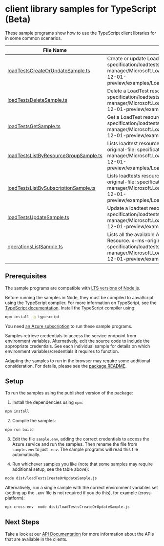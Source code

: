 # client library samples for TypeScript (Beta)

These sample programs show how to use the TypeScript client libraries for in some common scenarios.

| **File Name**                                                               | **Description**                                                                                                                                                                                                      |
| --------------------------------------------------------------------------- | -------------------------------------------------------------------------------------------------------------------------------------------------------------------------------------------------------------------- |
| [loadTestsCreateOrUpdateSample.ts][loadtestscreateorupdatesample]           | Create or update LoadTest resource. x-ms-original-file: specification/loadtestservice/resource-manager/Microsoft.LoadTestService/preview/2021-12-01-preview/examples/LoadTests_CreateOrUpdate.json                   |
| [loadTestsDeleteSample.ts][loadtestsdeletesample]                           | Delete a LoadTest resource. x-ms-original-file: specification/loadtestservice/resource-manager/Microsoft.LoadTestService/preview/2021-12-01-preview/examples/LoadTests_Delete.json                                   |
| [loadTestsGetSample.ts][loadtestsgetsample]                                 | Get a LoadTest resource. x-ms-original-file: specification/loadtestservice/resource-manager/Microsoft.LoadTestService/preview/2021-12-01-preview/examples/LoadTests_Get.json                                         |
| [loadTestsListByResourceGroupSample.ts][loadtestslistbyresourcegroupsample] | Lists loadtest resources in a resource group. x-ms-original-file: specification/loadtestservice/resource-manager/Microsoft.LoadTestService/preview/2021-12-01-preview/examples/LoadTests_ListByResourceGroup.json    |
| [loadTestsListBySubscriptionSample.ts][loadtestslistbysubscriptionsample]   | Lists loadtests resources in a subscription. x-ms-original-file: specification/loadtestservice/resource-manager/Microsoft.LoadTestService/preview/2021-12-01-preview/examples/LoadTests_ListBySubscription.json      |
| [loadTestsUpdateSample.ts][loadtestsupdatesample]                           | Update a loadtest resource. x-ms-original-file: specification/loadtestservice/resource-manager/Microsoft.LoadTestService/preview/2021-12-01-preview/examples/LoadTests_Update.json                                   |
| [operationsListSample.ts][operationslistsample]                             | Lists all the available API operations for Load Test Resource. x-ms-original-file: specification/loadtestservice/resource-manager/Microsoft.LoadTestService/preview/2021-12-01-preview/examples/Operations_List.json |

## Prerequisites

The sample programs are compatible with [LTS versions of Node.js](https://github.com/nodejs/release#release-schedule).

Before running the samples in Node, they must be compiled to JavaScript using the TypeScript compiler. For more information on TypeScript, see the [TypeScript documentation][typescript]. Install the TypeScript compiler using:

```bash
npm install -g typescript
```

You need [an Azure subscription][freesub] to run these sample programs.

Samples retrieve credentials to access the service endpoint from environment variables. Alternatively, edit the source code to include the appropriate credentials. See each individual sample for details on which environment variables/credentials it requires to function.

Adapting the samples to run in the browser may require some additional consideration. For details, please see the [package README][package].

## Setup

To run the samples using the published version of the package:

1. Install the dependencies using `npm`:

```bash
npm install
```

2. Compile the samples:

```bash
npm run build
```

3. Edit the file `sample.env`, adding the correct credentials to access the Azure service and run the samples. Then rename the file from `sample.env` to just `.env`. The sample programs will read this file automatically.

4. Run whichever samples you like (note that some samples may require additional setup, see the table above):

```bash
node dist/loadTestsCreateOrUpdateSample.js
```

Alternatively, run a single sample with the correct environment variables set (setting up the `.env` file is not required if you do this), for example (cross-platform):

```bash
npx cross-env  node dist/loadTestsCreateOrUpdateSample.js
```

## Next Steps

Take a look at our [API Documentation][apiref] for more information about the APIs that are available in the clients.

[loadtestscreateorupdatesample]: https://github.com/Azure/azure-sdk-for-js/blob/main/sdk/loadtestservice/arm-loadtestservice/samples/v1-beta/typescript/src/loadTestsCreateOrUpdateSample.ts
[loadtestsdeletesample]: https://github.com/Azure/azure-sdk-for-js/blob/main/sdk/loadtestservice/arm-loadtestservice/samples/v1-beta/typescript/src/loadTestsDeleteSample.ts
[loadtestsgetsample]: https://github.com/Azure/azure-sdk-for-js/blob/main/sdk/loadtestservice/arm-loadtestservice/samples/v1-beta/typescript/src/loadTestsGetSample.ts
[loadtestslistbyresourcegroupsample]: https://github.com/Azure/azure-sdk-for-js/blob/main/sdk/loadtestservice/arm-loadtestservice/samples/v1-beta/typescript/src/loadTestsListByResourceGroupSample.ts
[loadtestslistbysubscriptionsample]: https://github.com/Azure/azure-sdk-for-js/blob/main/sdk/loadtestservice/arm-loadtestservice/samples/v1-beta/typescript/src/loadTestsListBySubscriptionSample.ts
[loadtestsupdatesample]: https://github.com/Azure/azure-sdk-for-js/blob/main/sdk/loadtestservice/arm-loadtestservice/samples/v1-beta/typescript/src/loadTestsUpdateSample.ts
[operationslistsample]: https://github.com/Azure/azure-sdk-for-js/blob/main/sdk/loadtestservice/arm-loadtestservice/samples/v1-beta/typescript/src/operationsListSample.ts
[apiref]: https://docs.microsoft.com/javascript/api/@azure/arm-loadtestservice?view=azure-node-preview
[freesub]: https://azure.microsoft.com/free/
[package]: https://github.com/Azure/azure-sdk-for-js/tree/main/sdk/loadtestservice/arm-loadtestservice/README.md
[typescript]: https://www.typescriptlang.org/docs/home.html
